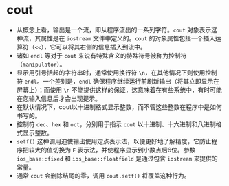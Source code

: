 # cout

* 从概念上看，输出是一个流，即从程序流出的一系列字符。`cout` 对象表示这种流，其属性是在 `iostream` 文件中定义的。`cout` 的对象属性包括一个插入运算符（`<<`），它可以将其右侧的信息插入到流中。
* 诸如 `endl` 等对于 `cout` 来说有特殊含义的特殊符号被称为控制符（`manipulator`）。
* 显示用引号括起的字符串时，通常使用换行符 `\n`，在其他情况下则使用控制符 `endl`。一个差别是，`endl` 确保程序继续运行前刷新输出（将其立即显示在屏幕上）；而使用 `\n` 不能提供这样的保证，这意味着在有些系统中，有时可能在您输入信息后才会出现提示。
* 在默认情况下，cout以十进制格式显示整数，而不管这些整数在程序中是如何书写的。
* 控制符 `dec`、`hex` 和 `oct`，分别用于指示 `cout` 以十进制、十六进制和八进制格式显示整数。
* `setf()` 这种调用迫使输出使用定点表示法，以便更好地了解精度，它防止程序把较大的值切换为 `E` 表示法，并使程序显示到小数点后6位。参数 `ios_base::fixed` 和 `ios_base::floatfield` 是通过包含 `iostream` 来提供的常量。
* 通常 `cout` 会删除结尾的零，调用 `cout.setf()` 将覆盖这种行为。

